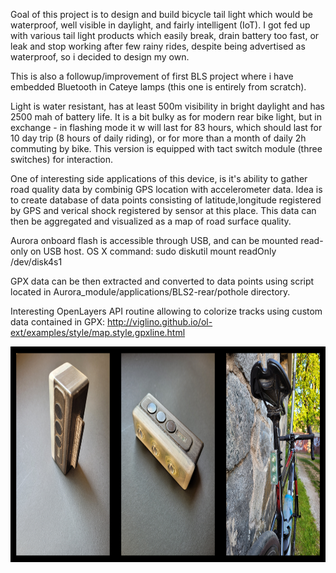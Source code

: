 Goal of this project is to design and build bicycle tail light which would be waterproof, well visible in daylight, and fairly intelligent (IoT).
I got fed up with various tail light products which easily break, drain battery too fast, or leak and stop working after few rainy rides, despite being advertised as waterproof, so i decided to design my own. 

This is also a followup/improvement of first BLS project where i have embedded Bluetooth in Cateye lamps (this one is entirely from scratch).

Light is water resistant, has at least 500m visibility in bright daylight and has 2500 mah of battery life. 
It is a bit bulky as for modern rear bike light, but in exchange - in flashing mode it w will last for 83 hours, which should last for 10 day trip (8 hours of daily riding), 
or for more than a month of daily 2h commuting by bike. This version is equipped with tact switch module (three switches) for interaction.

One of interesting side applications of this device, is it's ability to gather road quality data by combinig GPS location with accelerometer data.
Idea is to create database of data points consisting of latitude,longitude registered by GPS and verical shock registered by sensor at this place. 
This data can then be aggregated and visualized as a map of road surface quality.

Aurora onboard flash is accessible through USB, and can be mounted read-only on USB host.
OS X command: sudo diskutil mount readOnly /dev/disk4s1

GPX data can be then extracted and converted to data points using script located in Aurora_module/applications/BLS2-rear/pothole directory.

Interesting OpenLayers API routine allowing to colorize tracks using custom data contained in GPX: http://viglino.github.io/ol-ext/examples/style/map.style.gpxline.html

<p align="center">
<img src="https://github.com/woytekm/Aurora_module/blob/main/applications/BLS2-rear/bls2-rear.png" width="800" height="345">
</p>

